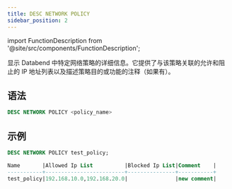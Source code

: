 ```yaml
---
title: DESC NETWORK POLICY
sidebar_position: 2
---
```


import FunctionDescription from '@site/src/components/FunctionDescription';

<FunctionDescription description="引入或更新于：v1.2.26"/>

显示 Databend 中特定网络策略的详细信息。它提供了与该策略关联的允许和阻止的 IP 地址列表以及描述策略目的或功能的注释（如果有）。

## 语法

```sql
DESC NETWORK POLICY <policy_name>
```

## 示例

```sql
DESC NETWORK POLICY test_policy;

Name       |Allowed Ip List          |Blocked Ip List|Comment    |
-----------+-------------------------+---------------+-----------+
test_policy|192.168.10.0,192.168.20.0|               |new comment|
```